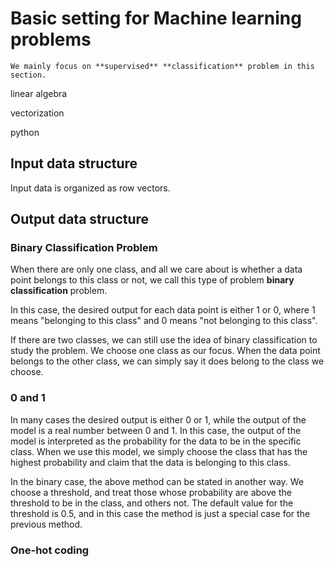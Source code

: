 # Basic setting for Machine learning problems

```{note}
We mainly focus on **supervised** **classification** problem in this section.
```

linear algebra

vectorization

python



## Input data structure
Input data is organized as row vectors. 



## Output data structure

### Binary Classification Problem
When there are only one class, and all we care about is whether a data point belongs to this class or not, we call this type of problem **binary classification** problem. 

In this case, the desired output for each data point is either $1$ or $0$, where $1$ means "belonging to this class" and $0$ means "not belonging to this class".

If there are two classes, we can still use the idea of binary classification to study the problem. We choose one class as our focus. When the data point belongs to the other class, we can simply say it does belong to the class we choose.

### $0$ and $1$
In many cases the desired output is either $0$ or $1$, while the output of the model is a real number between $0$ and $1$. In this case, the output of the model is interpreted as the probability for the data to be in the specific class. When we use this model, we simply choose the class that has the highest probability and claim that the data is belonging to this class. 

In the binary case, the above method can be stated in another way. We choose a threshold, and treat those whose probability are above the threshold to be in the class, and others not. The default value for the threshold is $0.5$, and in this case the method is just a special case for the previous method. 

### One-hot coding
